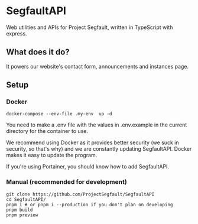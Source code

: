 # SegfaultAPI
Web utilities and APIs for Project Segfault, written in TypeScript with express.

## What does it do?
It powers our website's contact form, announcements and instances page.

## Setup

### Docker
```
docker-compose --env-file .my-env  up -d
```
You need to make a .env file with the values in .env.example in the current directory for the container to use.

We recommend using Docker as it provides better security (we suck in security, so that's why) and we are constantly updating SegfaultAPI. Docker makes it easy to update the program.

If you're using Portainer, you should know how to add SegfaultAPI.

### Manual (recommended for development)
```
git clone https://github.com/ProjectSegfault/SegfaultAPI
cd SegfaultAPI/
pnpm i # or pnpm i --production if you don't plan on developing
pnpm build
pnpm preview
```
